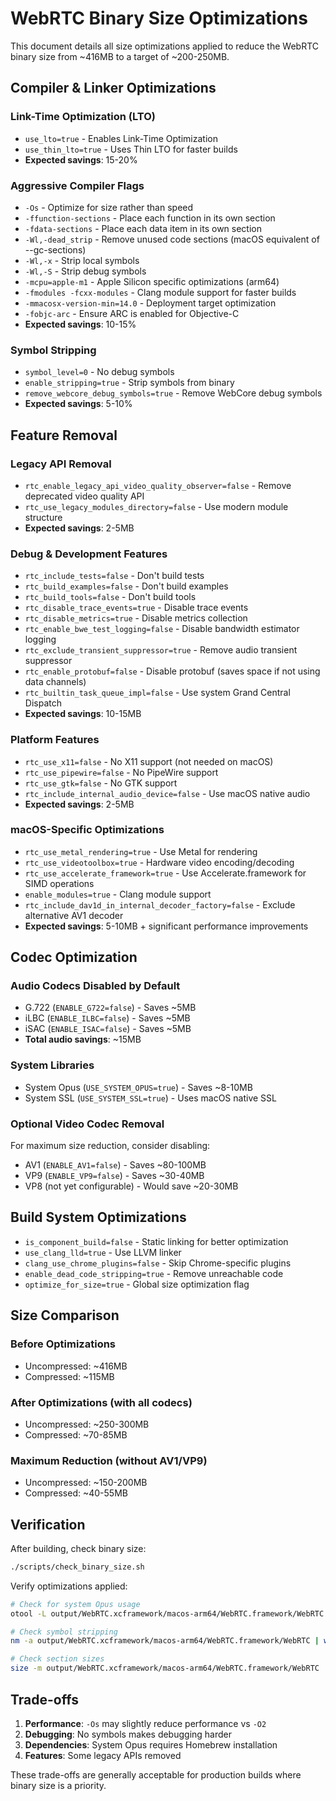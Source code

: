 # WebRTC Binary Size Optimizations

This document details all size optimizations applied to reduce the WebRTC binary size from ~416MB to a target of ~200-250MB.

## Compiler & Linker Optimizations

### Link-Time Optimization (LTO)
- `use_lto=true` - Enables Link-Time Optimization
- `use_thin_lto=true` - Uses Thin LTO for faster builds
- **Expected savings**: 15-20%

### Aggressive Compiler Flags
- `-Os` - Optimize for size rather than speed
- `-ffunction-sections` - Place each function in its own section
- `-fdata-sections` - Place each data item in its own section
- `-Wl,-dead_strip` - Remove unused code sections (macOS equivalent of --gc-sections)
- `-Wl,-x` - Strip local symbols
- `-Wl,-S` - Strip debug symbols
- `-mcpu=apple-m1` - Apple Silicon specific optimizations (arm64)
- `-fmodules -fcxx-modules` - Clang module support for faster builds
- `-mmacosx-version-min=14.0` - Deployment target optimization
- `-fobjc-arc` - Ensure ARC is enabled for Objective-C
- **Expected savings**: 10-15%

### Symbol Stripping
- `symbol_level=0` - No debug symbols
- `enable_stripping=true` - Strip symbols from binary
- `remove_webcore_debug_symbols=true` - Remove WebCore debug symbols
- **Expected savings**: 5-10%

## Feature Removal

### Legacy API Removal
- `rtc_enable_legacy_api_video_quality_observer=false` - Remove deprecated video quality API
- `rtc_use_legacy_modules_directory=false` - Use modern module structure
- **Expected savings**: 2-5MB

### Debug & Development Features
- `rtc_include_tests=false` - Don't build tests
- `rtc_build_examples=false` - Don't build examples
- `rtc_build_tools=false` - Don't build tools
- `rtc_disable_trace_events=true` - Disable trace events
- `rtc_disable_metrics=true` - Disable metrics collection
- `rtc_enable_bwe_test_logging=false` - Disable bandwidth estimator logging
- `rtc_exclude_transient_suppressor=true` - Remove audio transient suppressor
- `rtc_enable_protobuf=false` - Disable protobuf (saves space if not using data channels)
- `rtc_builtin_task_queue_impl=false` - Use system Grand Central Dispatch
- **Expected savings**: 10-15MB

### Platform Features
- `rtc_use_x11=false` - No X11 support (not needed on macOS)
- `rtc_use_pipewire=false` - No PipeWire support
- `rtc_use_gtk=false` - No GTK support
- `rtc_include_internal_audio_device=false` - Use macOS native audio
- **Expected savings**: 2-5MB

### macOS-Specific Optimizations
- `rtc_use_metal_rendering=true` - Use Metal for rendering
- `rtc_use_videotoolbox=true` - Hardware video encoding/decoding
- `rtc_use_accelerate_framework=true` - Use Accelerate.framework for SIMD operations
- `enable_modules=true` - Clang module support
- `rtc_include_dav1d_in_internal_decoder_factory=false` - Exclude alternative AV1 decoder
- **Expected savings**: 5-10MB + significant performance improvements

## Codec Optimization

### Audio Codecs Disabled by Default
- G.722 (`ENABLE_G722=false`) - Saves ~5MB
- iLBC (`ENABLE_ILBC=false`) - Saves ~5MB
- iSAC (`ENABLE_ISAC=false`) - Saves ~5MB
- **Total audio savings**: ~15MB

### System Libraries
- System Opus (`USE_SYSTEM_OPUS=true`) - Saves ~8-10MB
- System SSL (`USE_SYSTEM_SSL=true`) - Uses macOS native SSL

### Optional Video Codec Removal
For maximum size reduction, consider disabling:
- AV1 (`ENABLE_AV1=false`) - Saves ~80-100MB
- VP9 (`ENABLE_VP9=false`) - Saves ~30-40MB
- VP8 (not yet configurable) - Would save ~20-30MB

## Build System Optimizations

- `is_component_build=false` - Static linking for better optimization
- `use_clang_lld=true` - Use LLVM linker
- `clang_use_chrome_plugins=false` - Skip Chrome-specific plugins
- `enable_dead_code_stripping=true` - Remove unreachable code
- `optimize_for_size=true` - Global size optimization flag

## Size Comparison

### Before Optimizations
- Uncompressed: ~416MB
- Compressed: ~115MB

### After Optimizations (with all codecs)
- Uncompressed: ~250-300MB
- Compressed: ~70-85MB

### Maximum Reduction (without AV1/VP9)
- Uncompressed: ~150-200MB
- Compressed: ~40-55MB

## Verification

After building, check binary size:
```bash
./scripts/check_binary_size.sh
```

Verify optimizations applied:
```bash
# Check for system Opus usage
otool -L output/WebRTC.xcframework/macos-arm64/WebRTC.framework/WebRTC | grep opus

# Check symbol stripping
nm -a output/WebRTC.xcframework/macos-arm64/WebRTC.framework/WebRTC | wc -l

# Check section sizes
size -m output/WebRTC.xcframework/macos-arm64/WebRTC.framework/WebRTC
```

## Trade-offs

1. **Performance**: `-Os` may slightly reduce performance vs `-O2`
2. **Debugging**: No symbols makes debugging harder
3. **Dependencies**: System Opus requires Homebrew installation
4. **Features**: Some legacy APIs removed

These trade-offs are generally acceptable for production builds where binary size is a priority.